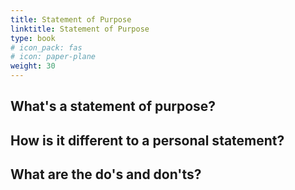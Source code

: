 ```yaml
---
title: Statement of Purpose
linktitle: Statement of Purpose
type: book
# icon_pack: fas
# icon: paper-plane
weight: 30
---
```


## What's a statement of purpose?

## How is it different to a personal statement?

## What are the do's and don'ts?
